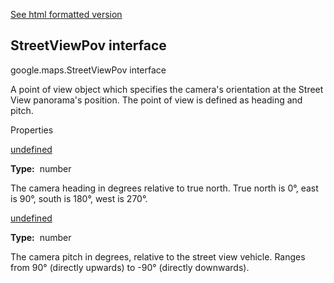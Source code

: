[See html formatted version](https://huasofoundries.github.io/google-maps-documentation/StreetViewPov.html)

StreetViewPov interface
-----------------------

google.maps.StreetViewPov interface

A point of view object which specifies the camera's orientation at the Street View panorama's position. The point of view is defined as heading and pitch.

Properties

[undefined](#StreetViewPov.heading)

**Type:**  number

The camera heading in degrees relative to true north. True north is 0°, east is 90°, south is 180°, west is 270°.

[undefined](#StreetViewPov.pitch)

**Type:**  number

The camera pitch in degrees, relative to the street view vehicle. Ranges from 90° (directly upwards) to -90° (directly downwards).